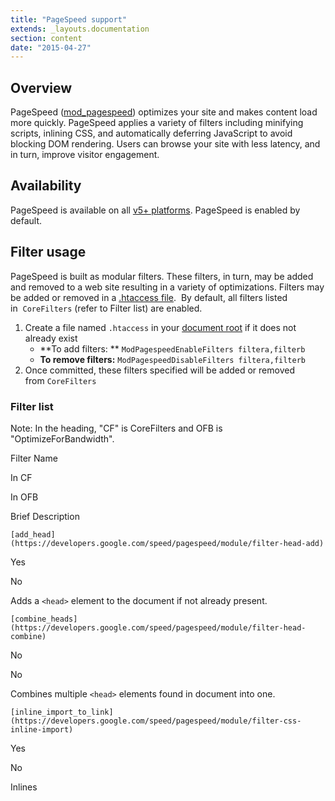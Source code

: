```yaml
---
title: "PageSpeed support"
extends: _layouts.documentation
section: content
date: "2015-04-27"
---
```


## Overview

PageSpeed ([mod\_pagespeed](https://developers.google.com/speed/pagespeed/module)) optimizes your site and makes content load more quickly. PageSpeed applies a variety of filters including minifying scripts, inlining CSS, and automatically deferring JavaScript to avoid blocking DOM rendering. Users can browse your site with less latency, and in turn, improve visitor engagement.

## Availability

PageSpeed is available on all [v5+ platforms](/docs/platform/determining-platform-version/ "Determining platform version"). PageSpeed is enabled by default.

## Filter usage

PageSpeed is built as modular filters. These filters, in turn, may be added and removed to a web site resulting in a variety of optimizations. Filters may be added or removed in a [.htaccess file](/docs/guides/htaccess-guide/ ".htaccess Guide").  By default, all filters listed in  `CoreFilters` (refer to Filter list) are enabled.

1. Create a file named `.htaccess` in your [document root](/docs/web-content/where-is-site-content-served-from/ "Where is site content served from?") if it does not already exist
    - **To add filters: ** `ModPagespeedEnableFilters filtera,filterb`
    - **To remove filters:** `ModPagespeedDisableFilters filtera,filterb`
2. Once committed, these filters specified will be added or removed from `CoreFilters`

### Filter list

Note: In the heading, "CF" is CoreFilters and OFB is "OptimizeForBandwidth".

Filter Name

In CF

In OFB

Brief Description

`[add_head](https://developers.google.com/speed/pagespeed/module/filter-head-add)`

Yes

No

Adds a `<head>` element to the document if not already present.

`[combine_heads](https://developers.google.com/speed/pagespeed/module/filter-head-combine)`

No

No

Combines multiple `<head>` elements found in document into one.

`[inline_import_to_link](https://developers.google.com/speed/pagespeed/module/filter-css-inline-import)`

Yes

No

Inlines <style> tags comprising only CSS @imports by converting them to equivalent <link> tags.

`[outline_css](https://developers.google.com/speed/pagespeed/module/filter-css-outline)`

No

No

Externalize large blocks of CSS into a cacheable file.

`[outline_javascript](https://developers.google.com/speed/pagespeed/module/filter-js-outline)`

No

No

Externalize large blocks of JS into a cacheable file.

`[move_css_above_scripts](https://developers.google.com/speed/pagespeed/module/filter-css-above-scripts)`

No

No

Moves CSS elements above `<script>` tags.

`[move_css_to_head](https://developers.google.com/speed/pagespeed/module/filter-css-to-head)`

No

No

Moves CSS elements into the `<head>`.

`[combine_css](https://developers.google.com/speed/pagespeed/module/filter-css-combine)`

Yes

No

Combines multiple CSS elements into one.

`[rewrite_css](https://developers.google.com/speed/pagespeed/module/filter-css-rewrite)`

Yes

Yes

Rewrites CSS files to remove excess whitespace and comments, and, if enabled, rewrite or cache-extend images referenced in CSS files. In OptimizeForBandwidth mode, the minification occurs in-place without changing URLs.

`[fallback_rewrite_css_urls](https://developers.google.com/speed/pagespeed/module/filter-css-rewrite)`

Yes

No

Rewrites resources referenced in any CSS file that cannot otherwise be parsed and minified.

`[rewrite_style_attributes](https://developers.google.com/speed/pagespeed/module/filter-rewrite-style-attributes)`

No

No

Rewrite the CSS in style attributes by applying the configured rewrite\_css filter to it.

`[rewrite_style_attributes_with_url](https://developers.google.com/speed/pagespeed/module/filter-rewrite-style-attributes)`

Yes

No

Rewrite the CSS in style attributes if it contains the text 'url(' by applying the configured rewrite\_css filter to it

`[flatten_css_imports](https://developers.google.com/speed/pagespeed/module/filter-flatten-css-imports)`

Yes

No

Inline CSS by flattening all @import rules.

`[prioritize_critical_css](https://developers.google.com/speed/pagespeed/module/filter-prioritize-critical-css)`

No

No

Replace CSS tags with inline versions that include only the CSS used by the page.

`[make_google_analytics_async](https://developers.google.com/speed/pagespeed/module/filter-make-google-analytics-async)`

No

No

Convert synchronous use of Google Analytics API to asynchronous

`[rewrite_javascript](https://developers.google.com/speed/pagespeed/module/filter-js-minify)`

Yes

Yes

Rewrites JavaScript files to remove excess whitespace and comments. In OptimizeForBandwidth mode, the minification occurs in-place without changing URLs.

`[rewrite_javascript_external](https://developers.google.com/speed/pagespeed/module/filter-js-minify)`

Yes

Yes

Implied by rewrite\_javascript. Rewrites JavaScript external files to remove excess whitespace and comments. In OptimizeForBandwidth mode, the minification occurs in-place without changing URLs.

`[rewrite_javascript_inline](https://developers.google.com/speed/pagespeed/module/filter-js-minify)`

Yes

Yes

Implied by rewrite\_javascript. Rewrites inline JavaScript blocks to remove excess whitespace and comments.

`[include_js_source_maps](https://developers.google.com/speed/pagespeed/module/filter-source-maps-include)`

No

No

Adds source maps to rewritten JavaScript files.

`[combine_javascript](https://developers.google.com/speed/pagespeed/module/filter-js-combine)`

Yes

No

Combines multiple script elements into one.

`[canonicalize_javascript_libraries](https://developers.google.com/speed/pagespeed/module/filter-canonicalize-js)`

No

No

Redirects JavaScript libraries to a JavaScript hosting service.

`[inline_css](https://developers.google.com/speed/pagespeed/module/filter-css-inline)`

Yes

No

Inlines small CSS files into the HTML document.

`[inline_google_font_css](https://developers.google.com/speed/pagespeed/module/filter-css-inline-google-fonts)`

No

No

Inlines small CSS files used by fonts.googleapis.com into the HTML document.

`[inline_javascript](https://developers.google.com/speed/pagespeed/module/filter-js-inline)`

Yes

No

Inlines small JS files into the HTML document.

`[local_storage_cache](https://developers.google.com/speed/pagespeed/module/filter-local-storage-cache)`

No

No

Cache inlined resources in HTML5 local storage.

`[insert_ga](https://developers.google.com/speed/pagespeed/module/filter-insert-ga)`

No

No

Adds the Google Analytics snippet to each HTML page.

`[rewrite_images](https://developers.google.com/speed/pagespeed/module/filter-image-optimize)`

Yes

Yes

Optimizes images, re-encoding them, removing excess pixels, and inlining small images. In OptimizeForBandwidth mode, the minification occurs in-place without changing URLs.

`[convert_jpeg_to_progressive](https://developers.google.com/speed/pagespeed/module/filter-image-optimize#progressive)`

Yes

Yes

Converts larger jpegs to progressive format. Implied by recompress images.

`[convert_png_to_jpeg](https://developers.google.com/speed/pagespeed/module/filter-image-optimize#png_to_jpeg)`

Yes

Yes

Converts gif and png images into jpegs if they appear to be less sensitive to compression artifacts and lack alpha transparency. Implied by recompress images.

`[convert_jpeg_to_webp](https://developers.google.com/speed/pagespeed/module/filter-image-optimize#convert_jpeg_to_webp)`

Yes

Yes

Producess lossy webp rather than jpeg images for browsers that support webp. Implied by recompress images.

`[convert_to_webp_lossless](https://developers.google.com/speed/pagespeed/module/filter-image-optimize#convert_to_webp_lossless)`

No

No

Replaces gif and png images with webp images on browsers that support the format.

`[insert_image_dimensions](https://developers.google.com/speed/pagespeed/module/filter-image-optimize#dimensions)`

No

No

Adds `width` and `height` attributes to `<img>` tags that lack them.

`[inline_images](https://developers.google.com/speed/pagespeed/module/filter-image-optimize#inline_images)`

Yes

No

Implied by rewrite\_images. Replaces small images by`data:` urls.

`[recompress_images](https://developers.google.com/speed/pagespeed/module/filter-image-optimize#recompress_images)`

Yes

Yes

Implied by rewrite\_images. Recompresses images, removing excess metadata and transforming gifs into pngs.

`[recompress_jpeg](https://developers.google.com/speed/pagespeed/module/filter-image-optimize#recompress_jpeg)`

Yes

Yes

Implied by recompress\_images. Recompresses jpegs, removing excess metadata.

`[recompress_png](https://developers.google.com/speed/pagespeed/module/filter-image-optimize#recompress_png)`

Yes

Yes

Implied by recompress\_images. Recompresses pngs, removing excess metadata.

`[recompress_webp](https://developers.google.com/speed/pagespeed/module/filter-image-optimize#recompress_webp)`

Yes

Yes

Implied by recompress\_images. Recompresses webps, removing excess metadata.

`[convert_gif_to_png](https://developers.google.com/speed/pagespeed/module/filter-image-optimize#convert_gif_to_png)`

Yes

Yes

Implied by recompress\_images. Optimizes gifs to pngs.

`[strip_image_color_profile](https://developers.google.com/speed/pagespeed/module/filter-image-optimize#strip_image_color_profile)`

Yes

Yes

Implied by recompress\_images. Strips color profile info from images.

`[strip_image_meta_data](https://developers.google.com/speed/pagespeed/module/filter-image-optimize#strip_image_meta_data)`

Yes

Yes

Implied by recompress\_images. Strips EXIF meta data from images.

`[jpeg_sampling](https://developers.google.com/speed/pagespeed/module/filter-image-optimize#jpeg_sampling)`

Yes

Yes

Implied by recompress\_images. Reduces the color sampling of jpeg images to 4:2:0.

`[resize_images](https://developers.google.com/speed/pagespeed/module/filter-image-optimize#resize_images)`

Yes

No

Implied by rewrite\_images. Resizes images when the corresponding `<img>` tag specifies a smaller `width`and `height`.

`[resize_rendered_image_dimensions](https://developers.google.com/speed/pagespeed/module/filter-image-optimize#resize_rendered_image_dimensions)`

Yes

No

Implied by rewrite\_images. Resizes an image when the rendered dimensions of the image are smaller than the actual image.

`[inline_preview_images](https://developers.google.com/speed/pagespeed/module/filter-inline-preview-images)`

No

No

Uses inlined low-quality images as placeholders which will be replaced with original images once the web page is loaded.

`[resize_mobile_images](https://developers.google.com/speed/pagespeed/module/filter-inline-preview-images#resize_mobile_images)`

No

No

Works just like `inline_preview_images`, but uses smaller placeholder images and only serves them to mobile browsers.

`[remove_comments](https://developers.google.com/speed/pagespeed/module/filter-comment-remove)`

No

No

Removes comments in HTML files (but not in inline JavaScript or CSS).

`[collapse_whitespace](https://developers.google.com/speed/pagespeed/module/filter-whitespace-collapse)`

No

No

Removes excess whitespace in HTML files (avoiding`<pre>`, `<script>`, `<style>`, and `<textarea>`).

`[elide_attributes](https://developers.google.com/speed/pagespeed/module/filter-attribute-elide)`

No

No

Removes attributes which are not significant according to the HTML spec.

`[extend_cache](https://developers.google.com/speed/pagespeed/module/filter-cache-extend)`

Yes

No

Extends cache lifetime of CSS, JS, and image resources that have not otherwise been optimized, by signing URLs with a content hash.

`[extend_cache_css](https://developers.google.com/speed/pagespeed/module/filter-cache-extend)`

Yes

No

Implied by extend\_cache. Extends cache lifetime of otherwise unoptimized CSS resources by signing URLs with a content hash.

`[extend_cache_images](https://developers.google.com/speed/pagespeed/module/filter-cache-extend)`

Yes

No

Implied by extend\_cache. Extends cache lifetime of otherwise unoptimized images by signing URLs with a content hash.

`[extend_cache_scripts](https://developers.google.com/speed/pagespeed/module/filter-cache-extend)`

Yes

No

Implied by extend\_cache. Extends cache lifetime of otherwise unoptimized scripts by signing URLs with a content hash.

`[extend_cache_pdfs](https://developers.google.com/speed/pagespeed/module/filter-cache-extend-pdfs)`

No

No

Extends cache lifetime of PDFs by signing URLs with a content hash.

`[sprite_images](https://developers.google.com/speed/pagespeed/module/filter-image-sprite)`

No

No

Combine background images in CSS files into one sprite.

`[rewrite_domains](https://developers.google.com/speed/pagespeed/module/filter-domain-rewrite)`

No

No

Rewrites the domains of resources not otherwise touched by PageSpeed, based on `MapRewriteDomain`and `ShardDomain` settings in the config file.

`[trim_urls](https://developers.google.com/speed/pagespeed/module/filter-trim-urls)`

No

No

Shortens URLs by making them relative to the base URL.

`[pedantic](https://developers.google.com/speed/pagespeed/module/filter-pedantic)`

No

No

Add default types for <script> and <style> tags if the type attribute is not present and the page is not HTML5. The purpose of this filter is to help ensure that PageSpeed does not break HTML4 validation.

`[remove_quotes](https://developers.google.com/speed/pagespeed/module/filter-quote-remove)`

No

No

Removes quotes around HTML attributes that are not lexically required.

`[add_instrumentation](https://developers.google.com/speed/pagespeed/module/filter-instrumentation-add)`

No

No

Adds JavaScript to page to measure latency and send back to the server.

`[convert_meta_tags](https://developers.google.com/speed/pagespeed/module/filter-convert-meta-tags)`

Yes

No

Adds a response header for each `meta` tag with an`http-equiv` attribute.

`[defer_javascript](https://developers.google.com/speed/pagespeed/module/filter-js-defer)`

No

No

Defers the execution of JavaScript in HTML until page load complete.

`[dedup_inlined_images](https://developers.google.com/speed/pagespeed/module/filter-dedup-inlined-images)`

No

No

Replaces repeated inlined images with JavaScript that loads the image from the first occurence of the image.

`[lazyload_images](https://developers.google.com/speed/pagespeed/module/filter-lazyload-images)`

No

No

Loads images when they become visible in the client viewport.

`[insert_dns_prefetch](https://developers.google.com/speed/pagespeed/module/filter-insert-dns-prefetch)`

No

No

Inserts `<link rel="dns-prefetch" href="//www.example.com">` tags to reduce DNS resolution time.

`[in_place_optimize_for_browser](https://developers.google.com/speed/pagespeed/module/system#in_place_optimize_for_browser)`

No

Yes

Perform browser-dependent [in-place resource optimizations](https://developers.google.com/speed/pagespeed/module/system#ipro).

 

## See also

- [PageSpeed: Configuring filters](https://developers.google.com/speed/pagespeed/module/config_filters)
- [PageSpeed: Filters](https://developers.google.com/speed/pagespeed/module/filters)
